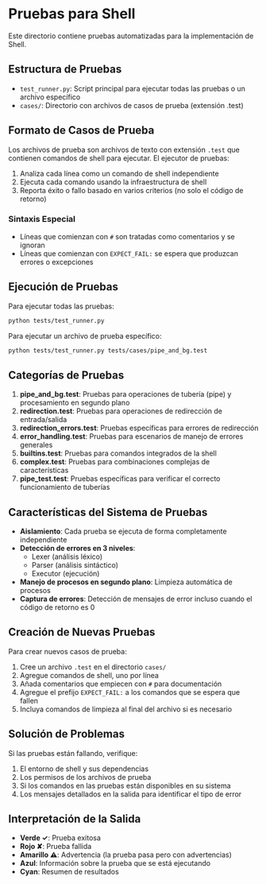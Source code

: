 # Pruebas para Shell

Este directorio contiene pruebas automatizadas para la implementación de Shell.

## Estructura de Pruebas

- `test_runner.py`: Script principal para ejecutar todas las pruebas o un archivo específico
- `cases/`: Directorio con archivos de casos de prueba (extensión .test)

## Formato de Casos de Prueba

Los archivos de prueba son archivos de texto con extensión `.test` que contienen comandos de shell para ejecutar. El ejecutor de pruebas:
1. Analiza cada línea como un comando de shell independiente
2. Ejecuta cada comando usando la infraestructura de shell
3. Reporta éxito o fallo basado en varios criterios (no solo el código de retorno)

### Sintaxis Especial

- Líneas que comienzan con `#` son tratadas como comentarios y se ignoran
- Líneas que comienzan con `EXPECT_FAIL:` se espera que produzcan errores o excepciones

## Ejecución de Pruebas

Para ejecutar todas las pruebas:
```bash
python tests/test_runner.py
```

Para ejecutar un archivo de prueba específico:
```bash
python tests/test_runner.py tests/cases/pipe_and_bg.test
```

## Categorías de Pruebas

1. **pipe_and_bg.test**: Pruebas para operaciones de tubería (pipe) y procesamiento en segundo plano
2. **redirection.test**: Pruebas para operaciones de redirección de entrada/salida
3. **redirection_errors.test**: Pruebas específicas para errores de redirección
4. **error_handling.test**: Pruebas para escenarios de manejo de errores generales
5. **builtins.test**: Pruebas para comandos integrados de la shell
6. **complex.test**: Pruebas para combinaciones complejas de características
7. **pipe_test.test**: Pruebas específicas para verificar el correcto funcionamiento de tuberías

## Características del Sistema de Pruebas

- **Aislamiento**: Cada prueba se ejecuta de forma completamente independiente
- **Detección de errores en 3 niveles**: 
  - Lexer (análisis léxico)
  - Parser (análisis sintáctico)
  - Executor (ejecución)
- **Manejo de procesos en segundo plano**: Limpieza automática de procesos
- **Captura de errores**: Detección de mensajes de error incluso cuando el código de retorno es 0

## Creación de Nuevas Pruebas

Para crear nuevos casos de prueba:
1. Cree un archivo `.test` en el directorio `cases/`
2. Agregue comandos de shell, uno por línea
3. Añada comentarios que empiecen con `#` para documentación
4. Agregue el prefijo `EXPECT_FAIL:` a los comandos que se espera que fallen
5. Incluya comandos de limpieza al final del archivo si es necesario

## Solución de Problemas

Si las pruebas están fallando, verifique:
1. El entorno de shell y sus dependencias
2. Los permisos de los archivos de prueba
3. Si los comandos en las pruebas están disponibles en su sistema
4. Los mensajes detallados en la salida para identificar el tipo de error

## Interpretación de la Salida

- **Verde ✓**: Prueba exitosa
- **Rojo ✘**: Prueba fallida
- **Amarillo ⚠**: Advertencia (la prueba pasa pero con advertencias)
- **Azul**: Información sobre la prueba que se está ejecutando
- **Cyan**: Resumen de resultados 